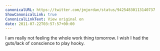 ```yaml
---
canonicalURL: https://twitter.com/jmjordan/status/94254830113140737
ShowCanonicalLink: true
CanonicalLinkText: View original on
date: 2011-07-22T03:57:57+00:00
---
```

I am really not feeling the whole work thing tomorrow. I wish I had the guts/lack of conscience to play hooky.